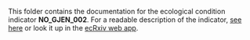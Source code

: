 This folder contains the documentation for the ecological condition indicator **NO_GJEN_002**. 
For a readable description of the indicator, [see here](https://raw.githack.com/NINAnor/ecRxiv/main/indicators/NO_GJEN_002/R/NO_GJEN_002.html) or look it up in the [ecRxiv web app](https://view.nina.no/ecRxiv/).
